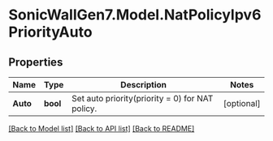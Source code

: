 # SonicWallGen7.Model.NatPolicyIpv6PriorityAuto

## Properties

Name | Type | Description | Notes
------------ | ------------- | ------------- | -------------
**Auto** | **bool** | Set auto priority(priority &#x3D; 0) for NAT policy. | [optional] 

[[Back to Model list]](../README.md#documentation-for-models) [[Back to API list]](../README.md#documentation-for-api-endpoints) [[Back to README]](../README.md)

